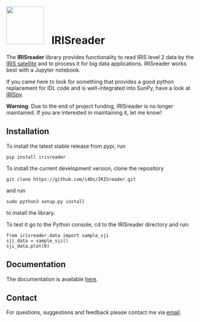 # <img src="irisreader.png" width="100" height="100"/> &nbsp; IRISreader #

The __IRISreader__ library provides functionality to read IRIS level 2 data
by the [IRIS satellite](https://www.nasa.gov/mission_pages/iris/index.html) and to process it for big data applications. 
IRISreader works best with a Jupyter notebook.

If you came here to look for something that provides a good python
replacement for IDL code and is well-integrated into SunPy, have a look at
[IRISpy](https://github.com/sunpy/irispy).

__Warning__:
Due to the end of project funding, IRISreader is no longer maintained. If you are interested in maintaining it, let me know!


## Installation ##

To install the latest stable release from pypi, run

    pip install irisreader

To install the current development version, clone the repository

    git clone https://github.com/i4Ds/IRISreader.git

and run

    sudo python3 setup.py install

to install the library.

To test it go to the Python console, cd to the IRISreader directory and run:

    from irisreader.data import sample_sji
    sji_data = sample_sji()
    sji_data.plot(0)

## Documentation ##

The documentation is available [here](https://i4ds.github.io/IRISreader/).

## Contact ##

For questions, suggestions and feedback please contact me via
[email](mailto:cedric.huwyler@fhnw.ch).
